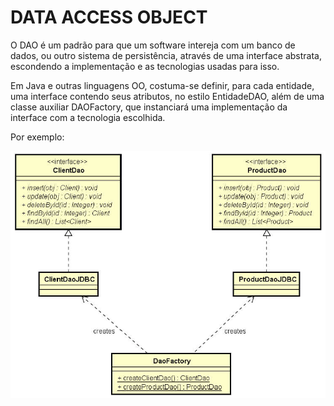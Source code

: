 # DATA ACCESS OBJECT

O DAO é um padrão para que um software intereja com um banco de dados, ou outro sistema de persistência, através de uma interface abstrata, escondendo a implementação e as tecnologias usadas para isso.

Em Java e outras linguagens OO, costuma-se definir, para cada entidade, uma interface contendo seus atributos, no estilo EntidadeDAO, além de uma classe auxiliar DAOFactory, que instanciará uma implementação da interface com a tecnologia escolhida.

Por exemplo:

![Diagrama DAO para Java](./diagramaDAO.png "Diagrama DAO para Java")
